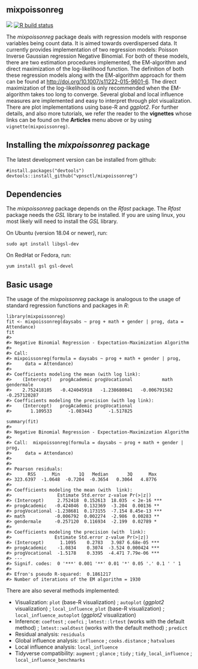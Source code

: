 **mixpoissonreg**
---

<!-- badges: start -->
[![](https://img.shields.io/badge/devel%20version-1.0.0-blue.svg)](https://github.com/vpnsctl/mixpoissonreg/main)
[![R build status](https://github.com/vpnsctl/mixpoissonreg/workflows/R-CMD-check/badge.svg)](https://github.com/vpnsctl/mixpoissonreg/actions)
<!-- badges: end -->

The *mixpoissonreg* package deals with regression models with response variables being count data. 
It is aimed towards overdispersed data. It currently provides implementation of two regression models:  Poisson Inverse Gaussian regression
Negative Binomial. For both of these models, there are two estimation procedures implemented, the EM-algorithm and direct maximization of the 
log-likelihood function.  The definition of both these regression models along with the EM-algorithm approach
for them can be found at <http://doi.org/10.1007/s11222-015-9601-6>. The direct maximization
of the log-likelihood is only recommended when the EM-algorithm takes too long to converge.
Several global and local influence measures are implemented and easy to interpret through plot visualization. There are plot implementations
using base-R and *ggplot2*. For further details, and also more tutorials, we refer the reader to the **vignettes** whose links can be found on the **Articles** menu above 
or by using `vignette(mixpoissonreg)`.

## Installing the *mixpoissonreg* package

The latest development version can be installed from github:

```{r}
#install.packages("devtools")
devtools::install_github("vpnsctl/mixpoissonreg")
```

## Dependencies

The *mixpoissonreg* package depends on the *Rfast* package. The *Rfast* package needs the *GSL* library to be installed. If you are using linux, 
you most likely will need to install the *GSL* library. 

On Ubuntu (version 18.04 or newer), run:
```{bash}
sudo apt install libgsl-dev
```

On RedHat or Fedora, run:
```{bash}
yum install gsl gsl-devel
```

## Basic usage

The usage of the *mixpoissonreg* package is analogous to the usage of standard regression functions and packages in *R*:

```{r}
library(mixpoissonreg)
fit <- mixpoissonreg(daysabs ~ prog + math + gender | prog, data = Attendance)
fit
#> 
#> Negative Binomial Regression - Expectation-Maximization Algorithm
#> 
#> Call:
#> mixpoissonreg(formula = daysabs ~ prog + math + gender | prog, 
#>     data = Attendance)
#> 
#> Coefficients modeling the mean (with log link):
#>    (Intercept)   progAcademic progVocational           math     gendermale 
#>    2.752418105   -0.424045918   -1.238680841   -0.006791582   -0.257120287 
#> Coefficients modeling the precision (with log link):
#>    (Intercept)   progAcademic progVocational 
#>       1.109533      -1.083443      -1.517825

summary(fit)
#> 
#> Negative Binomial Regression - Expectation-Maximization Algorithm
#> 
#> Call:  mixpoissonreg(formula = daysabs ~ prog + math + gender | prog, 
#>     data = Attendance)
#> 
#> 
#> Pearson residuals:
#>      RSS      Min       1Q   Median       3Q      Max 
#> 323.6397  -1.0648  -0.7204  -0.3654   0.3064   4.8776 
#> 
#> Coefficients modeling the mean (with  link):
#>                 Estimate Std.error z-value Pr(>|z|)    
#> (Intercept)     2.752418  0.152613  18.035  < 2e-16 ***
#> progAcademic   -0.424046  0.132369  -3.204  0.00136 ** 
#> progVocational -1.238681  0.173155  -7.154 8.45e-13 ***
#> math           -0.006792  0.002274  -2.986  0.00283 ** 
#> gendermale     -0.257120  0.116934  -2.199  0.02789 *  
#> 
#> Coefficients modeling the precision (with  link):
#>                Estimate Std.error z-value Pr(>|z|)    
#> (Intercept)      1.1095    0.2783   3.987 6.68e-05 ***
#> progAcademic    -1.0834    0.3074  -3.524 0.000424 ***
#> progVocational  -1.5178    0.3395  -4.471 7.79e-06 ***
#> ---
#> Signif. codes:  0 '***' 0.001 '**' 0.01 '*' 0.05 '.' 0.1 ' ' 1 
#> 
#> Efron's pseudo R-squared:  0.1861217 
#> Number of iterations of the EM algorithm = 1930
```

There are also several methods implemented:
- Visualization: `plot` (base-R visualization) ; `autoplot` (*ggplot2* visualization) ; `local_influence_plot` (base-R visualization) ; `local_influence_autoplot`  (*ggplot2* visualization)
- Inference: `coeftest` ; `coefci` ; `lmtest::lrtest` (works with the default method) ; `lmtest::waldtest` (works with the default method) ; `predict` 
- Residual analysis: `residuals`
- Global influence analysis: `influence` ; `cooks.distance` ; `hatvalues`
- Local influence analysis: `local_influence`
- Tidyverse compatibility: `augment` ; `glance` ; `tidy` ; `tidy_local_influence` ; `local_influence_benchmarks`

